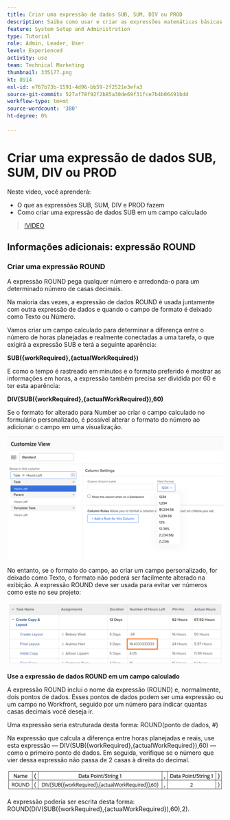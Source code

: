 ```yaml
---
title: Criar uma expressão de dados SUB, SUM, DIV ou PROD
description: Saiba como usar e criar as expressões matemáticas básicas em um campo calculado no Adobe [!DNL Workfront].
feature: System Setup and Administration
type: Tutorial
role: Admin, Leader, User
level: Experienced
activity: use
team: Technical Marketing
thumbnail: 335177.png
kt: 8914
exl-id: e767b73b-1591-4d96-bb59-2f2521e3efa3
source-git-commit: 527af78f92f2b85a30de69f31fce7b4b06491bdd
workflow-type: tm+mt
source-wordcount: '380'
ht-degree: 0%

---
```


# Criar uma expressão de dados SUB, SUM, DIV ou PROD

Neste vídeo, você aprenderá:

* O que as expressões SUB, SUM, DIV e PROD fazem
* Como criar uma expressão de dados SUB em um campo calculado

>[!VIDEO](https://video.tv.adobe.com/v/335177/?quality=12)

## Informações adicionais: expressão ROUND

### Criar uma expressão ROUND

A expressão ROUND pega qualquer número e arredonda-o para um determinado número de casas decimais.

Na maioria das vezes, a expressão de dados ROUND é usada juntamente com outra expressão de dados e quando o campo de formato é deixado como Texto ou Número.

Vamos criar um campo calculado para determinar a diferença entre o número de horas planejadas e realmente conectadas a uma tarefa, o que exigirá a expressão SUB e terá a seguinte aparência:

**SUB({workRequired},{actualWorkRequired})**

E como o tempo é rastreado em minutos e o formato preferido é mostrar as informações em horas, a expressão também precisa ser dividida por 60 e ter esta aparência:

**DIV(SUB({workRequired},{actualWorkRequired}),60)**

Se o formato for alterado para Number ao criar o campo calculado no formulário personalizado, é possível alterar o formato do número ao adicionar o campo em uma visualização.

![Balanceador de carga de trabalho com relatório de utilização](assets/round01.png)

No entanto, se o formato do campo, ao criar um campo personalizado, for deixado como Texto, o formato não poderá ser facilmente alterado na exibição. A expressão ROUND deve ser usada para evitar ver números como este no seu projeto:

![Balanceador de carga de trabalho com relatório de utilização](assets/round02.png)

<b>Use a expressão de dados ROUND em um campo calculado</b>

A expressão ROUND inclui o nome da expressão (ROUND) e, normalmente, dois pontos de dados. Esses pontos de dados podem ser uma expressão ou um campo no Workfront, seguido por um número para indicar quantas casas decimais você deseja ir.

Uma expressão seria estruturada desta forma: ROUND(ponto de dados, #)

Na expressão que calcula a diferença entre horas planejadas e reais, use esta expressão — DIV(SUB({workRequired},{actualWorkRequired}),60) — como o primeiro ponto de dados. Em seguida, verifique se o número que vier dessa expressão não passa de 2 casas à direita do decimal.

![Balanceador de carga de trabalho com relatório de utilização](assets/round03.png)

A expressão poderia ser escrita desta forma: ROUND(DIV(SUB({workRequired},{actualWorkRequired}),60),2).
